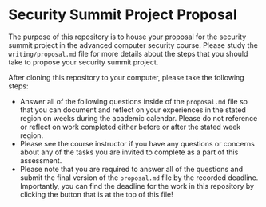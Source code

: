 # Security Summit Project Proposal

The purpose of this repository is to house your proposal for the security
summit project in the advanced computer security course. Please study the
`writing/proposal.md` file for more details about the steps that you should
take to propose your security summit project.

After cloning this repository to your computer, please take the following steps:

- Answer all of the following questions inside of the `proposal.md` file so that
you can document and reflect on your experiences in the stated region on weeks
during the academic calendar. Please do not reference or reflect on work
completed either before or after the stated week region.
- Please see the course instructor if you have any questions or concerns about
any of the tasks you are invited to complete as a part of this assessment.
- Please note that you are required to answer all of the questions and submit
the final version of the `proposal.md` file by the recorded deadline.
Importantly, you can find the deadline for the work in this repository by
clicking the button that is at the top of this file!
